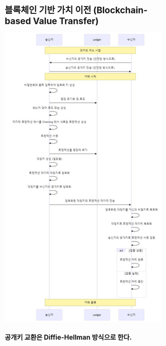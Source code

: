# 블록체인 기반 가치 이전 (Blockchain-based Value Transfer)
![seq_diagram](seq_diagram.JPG)
## 공개키 교환은 Diffie-Hellman 방식으로 한다.
